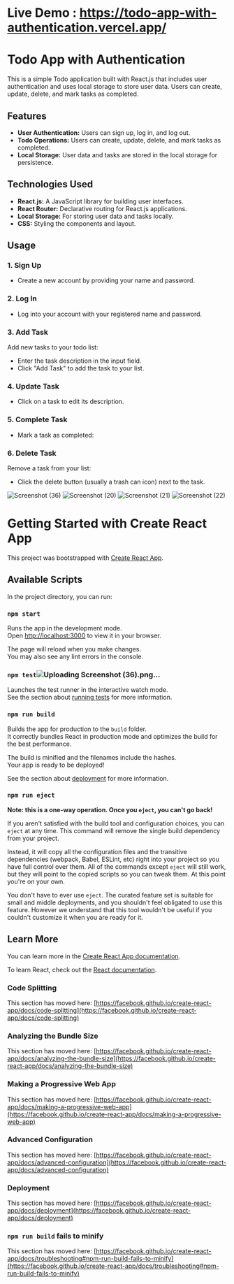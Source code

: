 # Live Demo : https://todo-app-with-authentication.vercel.app/

# Todo App with Authentication

This is a simple Todo application built with React.js that includes user authentication and uses local storage to store user data. Users can create, update, delete, and mark tasks as completed.

## Features

- **User Authentication:** Users can sign up, log in, and log out.
- **Todo Operations:** Users can create, update, delete, and mark tasks as completed.
- **Local Storage:** User data and tasks are stored in the local storage for persistence.

## Technologies Used

- **React.js:** A JavaScript library for building user interfaces.
- **React Router:** Declarative routing for React.js applications.
- **Local Storage:** For storing user data and tasks locally.
- **CSS:** Styling the components and layout.

## Usage

### 1. Sign Up
- Create a new account by providing your name and password.

### 2. Log In
 - Log into your account with your registered name and password.

### 3. Add Task
Add new tasks to your todo list:
- Enter the task description in the input field.
- Click "Add Task" to add the task to your list.

### 4. Update Task
- Click on a task to edit its description.

### 5. Complete Task
- Mark a task as completed:


### 6. Delete Task
Remove a task from your list:
- Click the delete button (usually a trash can icon) next to the task.

![Screenshot (36)](https://github.com/samerr07/Todo-App-with-Authentication/assets/112320710/17f9c703-f866-45b1-af6f-c9e3106312ac)
![Screenshot (20)](https://github.com/samerr07/Todo-App-with-Authentication/assets/112320710/d119c038-4c44-44c4-ba05-7a00eee1b1f4)
![Screenshot (21)](https://github.com/samerr07/Todo-App-with-Authentication/assets/112320710/cb38e70b-c468-4c43-9603-bc3a1be75a90)
![Screenshot (22)](https://github.com/samerr07/Todo-App-with-Authentication/assets/112320710/cafcad27-7d0b-4311-9d2d-1d2a31ee949a)

# Getting Started with Create React App

This project was bootstrapped with [Create React App](https://github.com/facebook/create-react-app).

## Available Scripts

In the project directory, you can run:

### `npm start`

Runs the app in the development mode.\
Open [http://localhost:3000](http://localhost:3000) to view it in your browser.

The page will reload when you make changes.\
You may also see any lint errors in the console.

### `npm test`![Uploading Screenshot (36).png…]()


Launches the test runner in the interactive watch mode.\
See the section about [running tests](https://facebook.github.io/create-react-app/docs/running-tests) for more information.

### `npm run build`

Builds the app for production to the `build` folder.\
It correctly bundles React in production mode and optimizes the build for the best performance.

The build is minified and the filenames include the hashes.\
Your app is ready to be deployed!

See the section about [deployment](https://facebook.github.io/create-react-app/docs/deployment) for more information.

### `npm run eject`

**Note: this is a one-way operation. Once you `eject`, you can't go back!**

If you aren't satisfied with the build tool and configuration choices, you can `eject` at any time. This command will remove the single build dependency from your project.

Instead, it will copy all the configuration files and the transitive dependencies (webpack, Babel, ESLint, etc) right into your project so you have full control over them. All of the commands except `eject` will still work, but they will point to the copied scripts so you can tweak them. At this point you're on your own.

You don't have to ever use `eject`. The curated feature set is suitable for small and middle deployments, and you shouldn't feel obligated to use this feature. However we understand that this tool wouldn't be useful if you couldn't customize it when you are ready for it.

## Learn More

You can learn more in the [Create React App documentation](https://facebook.github.io/create-react-app/docs/getting-started).

To learn React, check out the [React documentation](https://reactjs.org/).

### Code Splitting

This section has moved here: [https://facebook.github.io/create-react-app/docs/code-splitting](https://facebook.github.io/create-react-app/docs/code-splitting)

### Analyzing the Bundle Size

This section has moved here: [https://facebook.github.io/create-react-app/docs/analyzing-the-bundle-size](https://facebook.github.io/create-react-app/docs/analyzing-the-bundle-size)

### Making a Progressive Web App

This section has moved here: [https://facebook.github.io/create-react-app/docs/making-a-progressive-web-app](https://facebook.github.io/create-react-app/docs/making-a-progressive-web-app)

### Advanced Configuration

This section has moved here: [https://facebook.github.io/create-react-app/docs/advanced-configuration](https://facebook.github.io/create-react-app/docs/advanced-configuration)

### Deployment

This section has moved here: [https://facebook.github.io/create-react-app/docs/deployment](https://facebook.github.io/create-react-app/docs/deployment)

### `npm run build` fails to minify

This section has moved here: [https://facebook.github.io/create-react-app/docs/troubleshooting#npm-run-build-fails-to-minify](https://facebook.github.io/create-react-app/docs/troubleshooting#npm-run-build-fails-to-minify)
